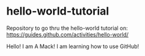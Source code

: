 # hello-world-tutorial
Repository to go thru the hello-world tutorial on: https://guides.github.com/activities/hello-world/

Hello! I am A Mack! I am learning how to use GitHub!
